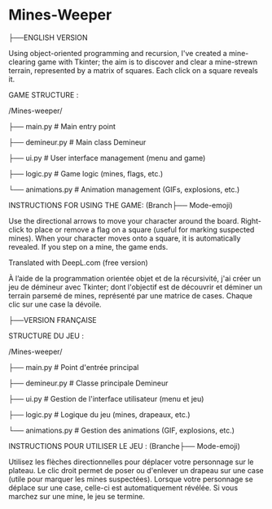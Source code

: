 # Mines-Weeper

├──ENGLISH VERSION

Using object-oriented programming and recursion, I've created a mine-clearing game with Tkinter; the aim is to discover and clear a mine-strewn terrain, represented by a matrix of squares. Each click on a square reveals it.

GAME STRUCTURE :

/Mines-weeper/

├── main.py # Main entry point

├── demineur.py # Main class Demineur

├── ui.py # User interface management (menu and game)

├── logic.py # Game logic (mines, flags, etc.)

└── animations.py # Animation management (GIFs, explosions, etc.)

INSTRUCTIONS FOR USING THE GAME: (Branch├── Mode-emoji)

Use the directional arrows to move your character around the board. Right-click to place or remove a flag on a square (useful for marking suspected mines). When your character moves onto a square, it is automatically revealed. If you step on a mine, the game ends.

Translated with DeepL.com (free version)

À l’aide de la programmation orientée objet et de la récursivité, j'ai créer un jeu
de démineur avec Tkinter; dont l'objectif est de découvrir et déminer un terrain parsemé de
mines, représenté par une matrice de cases. Chaque clic sur une case la
dévoile.



├──VERSION FRANÇAISE

STRUCTURE DU JEU :

/Mines-weeper/

├── main.py                # Point d'entrée principal

├── demineur.py            # Classe principale Demineur

├── ui.py                  # Gestion de l'interface utilisateur (menu et jeu)

├── logic.py               # Logique du jeu (mines, drapeaux, etc.)

└── animations.py          # Gestion des animations (GIF, explosions, etc.)

INSTRUCTIONS POUR UTILISER LE JEU : (Branche├── Mode-emoji)

Utilisez les flèches directionnelles pour déplacer votre personnage sur le plateau.
Le clic droit permet de poser ou d'enlever un drapeau sur une case (utile pour marquer les mines suspectées).
Lorsque votre personnage se déplace sur une case, celle-ci est automatiquement révélée.
Si vous marchez sur une mine, le jeu se termine.

